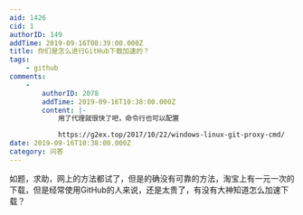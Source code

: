 ```yaml
---
aid: 1426
cid: 1
authorID: 149
addTime: 2019-09-16T08:39:00.000Z
title: 你们是怎么进行GitHub下载加速的？
tags:
    - github
comments:
    -
        authorID: 2078
        addTime: 2019-09-16T10:38:00.000Z
        content: |-
            用了代理就很快了吧，命令行也可以配置

            https://g2ex.top/2017/10/22/windows-linux-git-proxy-cmd/
date: 2019-09-16T10:38:00.000Z
category: 问答
---
```


如题，求助，网上的方法都试了，但是的确没有可靠的方法，淘宝上有一元一次的下载，但是经常使用GitHub的人来说，还是太贵了，有没有大神知道怎么加速下载？
